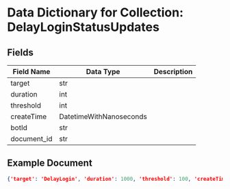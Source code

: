 # Data Dictionary for Collection: DelayLoginStatusUpdates
## Fields
| Field Name | Data Type | Description |
|------------|-----------|-------------|
| target | str | |
| duration | int | |
| threshold | int | |
| createTime | DatetimeWithNanoseconds | |
| botId | str | |
| document_id | str | |

## Example Document
```json
{'target': 'DelayLogin', 'duration': 1000, 'threshold': 100, 'createTime': DatetimeWithNanoseconds(2024, 4, 10, 22, 51, 55, 52000, tzinfo=datetime.timezone.utc), 'botId': 'cigna-data', 'document_id': '0PXtBplTwIDw6o3MgkLF'}
```
